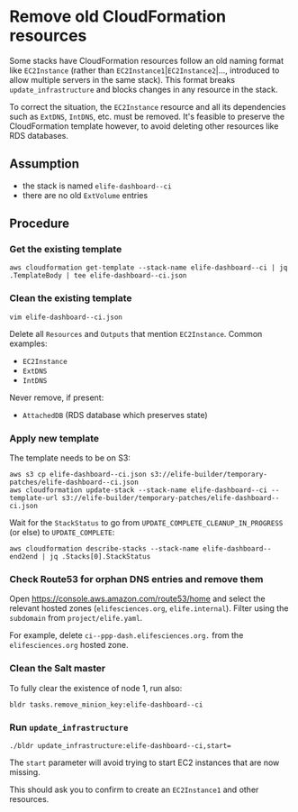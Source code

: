 # Remove old CloudFormation resources

Some stacks have CloudFormation resources follow an old naming format like `EC2Instance` (rather than `EC2Instance1`|`EC2Instance2`|..., introduced to allow multiple servers in the same stack). This format breaks `update_infrastructure` and blocks changes in any resource in the stack. 

To correct the situation, the `EC2Instance` resource and all its dependencies such as `ExtDNS`, `IntDNS`, etc. must be removed. It's feasible to preserve the CloudFormation template however, to avoid deleting other resources like RDS databases.

## Assumption

- the stack is named `elife-dashboard--ci`
- there are no old `ExtVolume` entries

## Procedure

### Get the existing template

```
aws cloudformation get-template --stack-name elife-dashboard--ci | jq .TemplateBody | tee elife-dashboard--ci.json
```

### Clean the existing template

```
vim elife-dashboard--ci.json
```

Delete all `Resources` and `Outputs` that mention `EC2Instance`. Common examples:

- `EC2Instance`
- `ExtDNS`
- `IntDNS`

Never remove, if present:

- `AttachedDB` (RDS database which preserves state)

### Apply new template

The template needs to be on S3:

```
aws s3 cp elife-dashboard--ci.json s3://elife-builder/temporary-patches/elife-dashboard--ci.json
aws cloudformation update-stack --stack-name elife-dashboard--ci --template-url s3://elife-builder/temporary-patches/elife-dashboard--ci.json
```

Wait for the `StackStatus` to go from `UPDATE_COMPLETE_CLEANUP_IN_PROGRESS` (or else) to `UPDATE_COMPLETE`:

```
aws cloudformation describe-stacks --stack-name elife-dashboard--end2end | jq .Stacks[0].StackStatus
```

### Check Route53 for orphan DNS entries and remove them

Open https://console.aws.amazon.com/route53/home and select the relevant hosted zones (`elifesciences.org`, `elife.internal`). Filter using the `subdomain` from `project/elife.yaml`.

For example, delete `ci--ppp-dash.elifesciences.org.` from the `elifesciences.org` hosted zone.

### Clean the Salt master

To fully clear the existence of node 1, run also:

```
bldr tasks.remove_minion_key:elife-dashboard--ci
```

### Run `update_infrastructure`

```
./bldr update_infrastructure:elife-dashboard--ci,start=
```

The `start` parameter will avoid trying to start EC2 instances that are now missing.

This should ask you to confirm to create an `EC2Instance1` and other resources.
